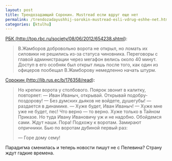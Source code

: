 ```yaml
---
layout: post
title: Трендозадающий Сорокин. Mustread если вдруг еще нет
permalink: /trendozadayushhij-sorokin-mustread-esli-vdrug-eshhe-net.html
categories: [ktulhu]
---
```



		
<a href="http://top.rbc.ru/society/08/06/2012/654238.shtml">РБК (http://top.rbc.ru/society/08/06/2012/654238.shtml)</a>:

<blockquote>
В.Жамборов добровольно ворота не открыл, но ломать их силовики не  решились из-за статуса чиновника. Переговоры с главой администрации  через мегафон велись около 40 минут. Доступ в его особняк был открыт  лишь после того, как один из офицеров пообещал В.Жамборову немедленно  начать штурм.

</blockquote>

<a href="http://lib.rus.ec/b/176358/read">Сорокин (http://lib.rus.ec/b/176358/read)</a>:

<blockquote>
Но крепки ворота у столбового. Поярок звонит в калитку, повторяет:    — Иван Иваныч, открывай. Открывай подобру-поздорову!    — Без думских дьяков не войдете, душегубы! — раздается в динамике.    — Хуже будет, Иван Иваныч!    — Хуже мне уже не будет, пес!    Что верно — то верно. Хуже только в Тайном Приказе. Но туда Ивану Ивановичу уж и не надобно. Обойдемся сами. Ждут наши. Пора! Подхожу к воротам. Замирают опричники. Бью по воротам дубиной первый раз:

— Горе дому сему!

</blockquote>

Парадигма сменилась и теперь новости пишут не с Пелевина? Страну ждут гадкие времена.

			